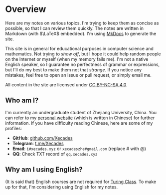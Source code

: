 # Overview

Here are my notes on various topics. I'm trying to keep them as concise as possible, so that I can review them quickly. The notes are written in Markdown (with $\LaTeX$ embedded). I'm using [MkDocs](https://www.mkdocs.org/) to generate the site.

This site is in general for educational purposes in computer science and mathematics. Not trying to *show off*, but I hope it could help random people on the Internet or myself (when my memory fails me). I'm not a native English speaker, so I guarantee no perfectness of grammar or expressions, but I'll do my best to make them not that *strange*. If you notice any mistakes, feel free to open an issue or pull request, or simply email me.

All content in the site are licensed under [CC BY-NC-SA 4.0](https://creativecommons.org/licenses/by-nc-sa/4.0/).

## Who am I?

I'm currently an undergraduate student of Zhejiang University, China. You can refer to my [personal website](https://xecades.xyz/) (which is written in Chinese) for further information. If you have difficulty reading Chinese, here are some of my profiles:

 - **GitHub**: [github.com/Xecades](https://github.com/Xecades)
 - **Telegram**: [t.me/Xecades](https://t.me/Xecades)
 - **Email**: `i#xecades.xyz` or `xecadeszhe#gmail.com` (replace # with @)
 - **QQ**: Check TXT record of `qq.xecades.xyz`

## Why am I using English?

(It is said that) English courses are not required for [Turing Class](http://www.cs.zju.edu.cn/turingclass_en/). To make up for that, I'm considering using English for my notes.
